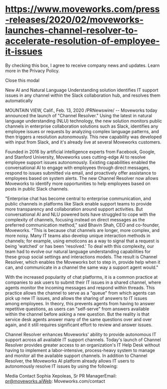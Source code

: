 # https://www.moveworks.com/press-releases/2020/02/moveworks-launches-channel-resolver-to-accelerate-resolution-of-employee-it-issues

By checking this box, I agree to receive company news and updates. Learn more in the Privacy Policy.







  Close this modal
  


New AI and Natural Language Understanding solution identifies IT support issues in any channel within the Slack collaboration hub, and resolves them automatically

MOUNTAIN VIEW, Calif., Feb. 13, 2020 /PRNewswire/ -- Moveworks today announced the launch of "Channel Resolver." Using the latest in natural language understanding (NLU) technology, the new solution monitors public channels in enterprise collaboration solutions such as Slack, identifies any employee issues or requests by analyzing complex language patterns, and then triggers a resolution autonomously. This new capability was developed with input from Slack, and it's already live at several Moveworks customers.

Founded in 2016 by artificial intelligence experts from Facebook, Google, and Stanford University, Moveworks uses cutting-edge AI to resolve employee support issues autonomously. Existing capabilities enabled the conversational AI to engage with employees through direct messages, respond to issues submitted via email, and proactively offer assistance to employees based on system alerts. The new Channel Resolver now allows Moveworks to identify more opportunities to help employees based on posts in public Slack channels.

"Enterprise chat has become central to enterprise communication, and public channels in platforms like Slack enable support teams to provide more transparency and collaboration around support activities. But conversational AI and NLU powered bots have struggled to cope with the complexity of channels, focusing instead on direct messages as the preferred communication method," said Bhavin Shah, CEO and co-founder, Moveworks. "This is because chat channels are longer, more complex, and more noisy. Many IT teams also develop unique interaction methods in channels; for example, using emoticons as a way to signal that a request is being 'watched' or has been 'resolved.' To deal with this complexity, our team had to evolve our natural language understanding capabilities for these group social settings and interactions models. The result is Channel Resolver, which enables the Moveworks bot to step in, provide help when it can, and communicate in a channel the same way a support agent would."

With the increased popularity of chat platforms, it is a common practice at companies to ask users to submit their IT issues in a shared channel, where agents monitor the incoming messages and respond within threads. This practice allows the channel to serve as a "queue" from which agents can pick up new IT issues, and allows the sharing of answers to IT issues among employees. In theory, this prevents agents from having to answer repetitive questions, as users can "self-serve" from answers available within the channel before asking a new question. But the reality is that service desk agents answer many of the same questions over and over again, and it still requires significant effort to review and answer issues.

Channel Resolver enhances Moveworks' ability to provide autonomous IT support across all available IT support channels. Today's launch of Channel Resolver provides greater access to an organization's IT Help Desk without having to implement a labor-intensive, process-heavy system to manage and monitor all the available support channels. In addition to Channel Resolver, the Moveworks AI platform already allows IT users to autonomously resolve IT issues by using the following:

Media Contact Sophia Xepoleas, Sr PR ManagerEmail: pr@moveworks.aiWeb: Moveworks.com/contact 


